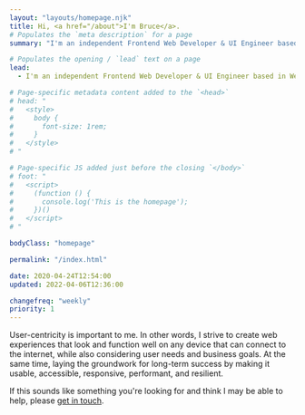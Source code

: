 ```yaml
---
layout: "layouts/homepage.njk"
title: Hi, <a href="/about">I'm Bruce</a>.
# Populates the `meta description` for a page
summary: "I'm an independent Frontend Web Developer & UI Engineer based in West Sussex, England, and have been assisting small businesses, companies, and organisations bring their website projects to life since 2004."

# Populates the opening / `lead` text on a page
lead:
  - I'm an independent Frontend Web Developer & UI Engineer based in West Sussex, England, and have been assisting small businesses, companies, and organisations bring their website projects to life since 2004.

# Page-specific metadata content added to the `<head>`
# head: "
#   <style>
#     body {
#       font-size: 1rem;
#     }
#   </style>
# "

# Page-specific JS added just before the closing `</body>`
# foot: "
#   <script>
#     (function () {
#       console.log('This is the homepage');
#     })()
#   </script>
# "

bodyClass: "homepage"

permalink: "/index.html"

date: 2020-04-24T12:54:00
updated: 2022-04-06T12:36:00

changefreq: "weekly"
priority: 1
---
```


User-centricity is important to me. In other words, I strive to create web experiences that look and function well on any device that can connect to the internet, while also considering user needs and business goals. At the same time, laying the groundwork for long-term success by making it usable, accessible, responsive, performant, and resilient.

If this sounds like something you're looking for and think I may be able to help, please [get in touch](/contact).
